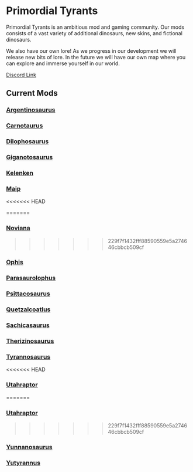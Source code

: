 # Primordial Tyrants

Primordial Tyrants is an ambitious mod and gaming community. 
Our mods consists of a vast variety of additional dinosaurs, new skins, and fictional dinosaurs. 

We also have our own lore! As we progress in our development we will release new bits of lore. In the future we will have our own map where you can explore and immerse yourself in our world.

[Discord Link](https://discord.gg/primordialtyrants)

## Current Mods

### [Argentinosaurus](./Path-of-Titans-PTArgent)

### [Carnotaurus](./Path-of-Titans-PTCarno)

### [Dilophosaurus](./Path-of-Titans-PTDilophosaurus)

### [Giganotosaurus](./Path-of-Titans-PTGiga)

### [Kelenken](./Path-of-Titans-PTKelenken)

### [Maip](./Path-of-Titans-PTMaip)
<<<<<<< HEAD

=======
### [Noviana](./Path-of-Titans-IgnisNoviana)
>>>>>>> 229f7f1432fff88590559e5a274646cbbcb509cf
### [Ophis](./Path-of-Titans-IgnisOphis)

### [Parasaurolophus](./Path-of-Titans-PTParasaurolophus)

### [Psittacosaurus](./Path-of-Titans-PTPsittacosaurus)

### [Quetzalcoatlus](./Path-of-Titans-PTQuetzalcoatlus)

### [Sachicasaurus](./Path-of-Titans-PTSachicasaurus)

### [Therizinosaurus](./Path-of-Titans-PTTherizinosaurus)

### [Tyrannosaurus](./Path-of-Titans-PTTyrannosaurus)
<<<<<<< HEAD

### [Utahraptor](./Path-of-Titans-PTUtahraptor)

=======
### [Utahraptor](./Path-of-Titans-PTUtahraptor)
>>>>>>> 229f7f1432fff88590559e5a274646cbbcb509cf
### [Yunnanosaurus](./Path-of-Titans-PTYunnano)

### [Yutyrannus](./Path-of-Titans-PTYutyrannus)
